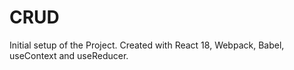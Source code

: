# CRUD

Initial setup of the Project.  Created with React 18, Webpack, Babel, useContext and useReducer.



